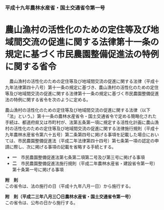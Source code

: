 ### 平成十九年農林水産省・国土交通省令第一号  
# 農山漁村の活性化のための定住等及び地域間交流の促進に関する法律第十一条の規定に基づく市民農園整備促進法の特例に関する省令  
　農山漁村の活性化のための定住等及び地域間交流の促進に関する法律（平成十九年法律第四十八号）第十一条の規定に基づき、農山漁村の活性化のための定住等及び地域間交流の促進に関する法律第十一条の規定に基づく市民農園整備促進法の特例に関する省令を次のように定める。  
  
農山漁村の活性化のための定住等及び地域間交流の促進に関する法律（以下「法」という。）第十一条の農林水産省令・国土交通省令で定める簡略化された手続は、都道府県又は市町村が、法第五条第一項に規定する活性化計画に農山漁村の活性化のための定住等及び地域間交流の促進に関する法律施行規則（平成十九年農林水産省令第六十五号）第二条第四号に掲げる事項を記載した場合においては、市民農園整備促進法（平成二年法律第四十四号）第七条第一項の認定の申請に際し、次に掲げる事項の記載を省略する手続とする。  
* **一**　市民農園整備促進法第七条第二項第二号及び第三号に掲げる事項  
* **二**　市民農園整備促進法施行規則（平成二年農林水産省・建設省令第一号）第十条第一号に掲げる事項  
  
**附　則**  
この省令は、法の施行の日（平成十九年八月一日）から施行する。  
  
**附　則（平成二三年八月三〇日農林水産省・国土交通省令第一号）**  
この省令は、公布の日から施行する。  
  
